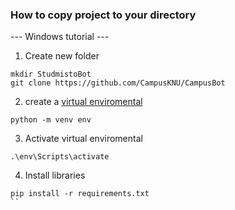 ### How to copy project to your directory


--- Windows tutorial --- 

1. Create new folder
```
mkdir StudmistoBot
git clone https://github.com/CampusKNU/CampusBot
```
2. create a [virtual enviromental](https://www.freecodecamp.org/news/how-to-setup-virtual-environments-in-python/)
```
python -m venv env 
```
3. Activate virtual enviromental
```
.\env\Scripts\activate
```
4. Install libraries
```
pip install -r requirements.txt
``